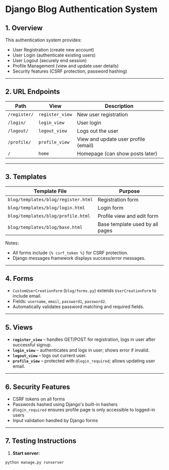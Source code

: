 # Django Blog Authentication System

## 1. Overview
This authentication system provides:
- User Registration (create new account)
- User Login (authenticate existing users)
- User Logout (securely end session)
- Profile Management (view and update user details)
- Security features (CSRF protection, password hashing)

---

## 2. URL Endpoints

| Path         | View                | Description                            |
|-------------|-------------------|----------------------------------------|
| `/register/` | `register_view`    | New user registration                   |
| `/login/`    | `login_view`       | User login                              |
| `/logout/`   | `logout_view`      | Logs out the user                       |
| `/profile/`  | `profile_view`     | View and update user profile (email)   |
| `/`          | `home`             | Homepage (can show posts later)        |

---

## 3. Templates

| Template File                     | Purpose                                  |
|----------------------------------|-----------------------------------------|
| `blog/templates/blog/register.html` | Registration form                        |
| `blog/templates/blog/login.html`    | Login form                               |
| `blog/templates/blog/profile.html`  | Profile view and edit form               |
| `blog/templates/blog/base.html`     | Base template used by all pages          |

Notes:
- All forms include `{% csrf_token %}` for CSRF protection.
- Django messages framework displays success/error messages.

---

## 4. Forms

- `CustomUserCreationForm` (`blog/forms.py`) extends `UserCreationForm` to include email.
- Fields: `username`, `email`, `password1`, `password2`.
- Automatically validates password matching and required fields.

---

## 5. Views

- **`register_view`** – handles GET/POST for registration, logs in user after successful signup.
- **`login_view`** – authenticates and logs in user; shows error if invalid.
- **`logout_view`** – logs out current user.
- **`profile_view`** – protected with `@login_required`; allows updating user email.

---

## 6. Security Features

- CSRF tokens on all forms
- Passwords hashed using Django's built-in hashers
- `@login_required` ensures profile page is only accessible to logged-in users
- Input validation handled by Django forms

---

## 7. Testing Instructions

1. **Start server:**

```bash
python manage.py runserver
